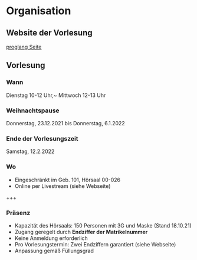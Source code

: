 # Organisation

## Website der Vorlesung
[proglang Seite](http://proglang.informatik.uni-freiburg.de/teaching/info1/2021/)

## Vorlesung
### Wann
Dienstag 10-12 Uhr,~ Mittwoch 12-13 Uhr

### Weihnachtspause
Donnerstag, 23.12.2021 bis Donnerstag, 6.1.2022

### Ende der Vorlesungszeit
Samstag, 12.2.2022

### Wo
* Eingeschränkt im Geb. 101, Hörsaal 00-026
* Online per Livestream (siehe Webseite)

+++

### Präsenz
* Kapazität des Hörsaals: 150
  Personen mit 3G und Maske (Stand 18.10.21)
* Zugang geregelt durch **Endziffer der Matrikelnummer**
* Keine Anmeldung erforderlich
* Pro Vorlesungstermin: Zwei Endziffern garantiert (siehe Webseite)
* Anpassung gemäß Füllungsgrad